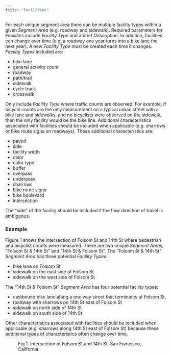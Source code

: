 ```yaml
---
title: "Facilities"
---
```


For each unique segment area there can be multiple facility types within a given _Segment Area_ (e.g. roadway and sidewalk). Required parameters for _Facilities_ include _Facility Type_ and a brief _Description_. In addition, facilities can change over time (e.g. a roadway one year turns into a bike lane the next year). A new _Facility Type_ must be created each time it changes. _Facility Types_ included are:

* bike lane
* general activity count
* roadway
* path/trail
* sidewalk
* cycle track
* crosswalk

Only include _Facility Type_ where traffic counts are observed. For example, if bicycle counts are the only measurement on a typical urban street with a bike lane and sidewalks, and no bicyclists were observed on the sidewalk, then the only facility would be the bike line. Additional characteristics associated with facilities should be included when applicable (e.g. sharrows or bike route signs on roadways). These additional characteristics are:

* paved
* side
* facility width
* color
* color type
* buffer
* overpass
* underpass
* sharrows
* bike route signs
* bike boulevard
* intersection

The "side" of the facility should be included if the flow direction of travel is ambiguous.

### Example

Figure 1 shows the intersection of Folsom St and 14th St where pedestrian and bicyclist counts were measured. There are two unique _Segment Areas_, "Folsom St & 14th St" and "14th St & Folsom St". The "Folsom St & 14th St" _Segment Area_ has three potential _Facility Types_:
* bike lane on Folsom St
* sidewalk on the east side of Folsom St
* sidewalk on the west side of Folsom St

The "14th St & Folsom St" _Segment Area_ has four potential facility types:
* eastbound bike lane along a one way street that terminates at Folsom St,
* roadway with sharrows on 14th St east of Folsom St
* sidewalk on north side of 14th St
* sidewalk on south side of 14th St

Other characteristics associated with facilities should be included when applicable (e.g. sharrows along 14th St east of Folsom St) because these additional types of characteristics often change over time.

<figure class="align-left">
  <img src="{{ site.url }}{{ site.baseurl }}/assets/images/facilities-FolsomSt-14thSt-img.jpg" alt="">
  <figcaption>Fig 1. Intersection of Folsom St and 14th St, San Francisco, California.</figcaption>
</figure>  
